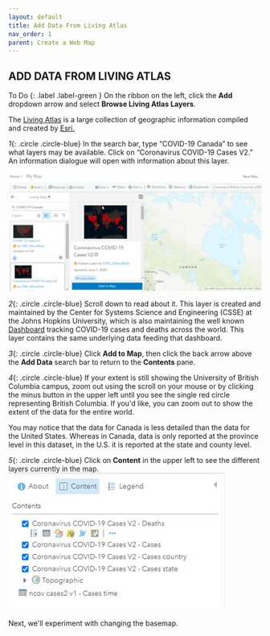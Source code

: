 ```yaml
---
layout: default
title: Add Data From Living Atlas
nav_order: 1
parent: Create a Web Map
---
```


## ADD DATA FROM LIVING ATLAS

To Do
{: .label .label-green }
On the ribbon on the left, click the **Add** dropdown arrow and select **Browse Living Atlas Layers**. 

The [Living Atlas](https://livingatlas.arcgis.com/en/) is a large collection of geographic information compiled and created by [Esri.](https://www.esri.com/en-us/home) 

*1*{: .circle .circle-blue} In the search bar, type “COVID-19 Canada” to see what layers may be available. Click on “Coronavirus COVID-19 Cases V2.” An information dialogue will open with information about this layer.   

![add_LA_data](https://raw.githubusercontent.com/fiddleHeads/intro-AGOL/master/add_LA_data.png)

*2*{: .circle .circle-blue} Scroll down to read about it. This layer is created and maintained by the Center for Systems Science and Engineering (CSSE) at the Johns Hopkins University, which is also maintaining the well known [Dashboard](https://coronavirus.jhu.edu/map.html) tracking COVID-19 cases and deaths across the world. This layer contains the same underlying data feeding that dashboard.

*3*{: .circle .circle-blue} Click **Add to Map**, then click the back arrow above the **Add Data** search bar to return to the **Contents** pane.

*4*{: .circle .circle-blue} If your extent is still showing the University of British Columbia campus, zoom out using the scroll on your mouse or by clicking the  minus button in the upper left until you see the single red circle representing British Columbia. If you'd like, you can zoom out to show the extent of the data for the entire world.

You may notice that the data for Canada is less detailed than the data for the United States. Whereas in Canada, data is only reported at the province level in this dataset, in the U.S. it is reported at the state and county level. 

*5*{: .circle .circle-blue} Click on **Content** in the upper left to see the different layers currently in the map. 
![content](https://raw.githubusercontent.com/fiddleHeads/intro-AGOL/master/content.jpg)

Next, we'll experiment with changing the basemap.

